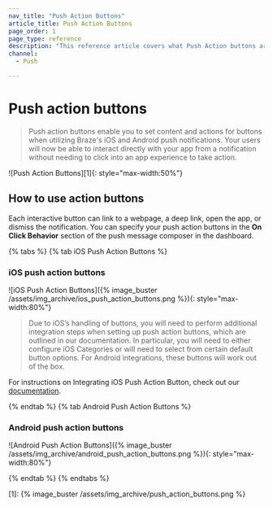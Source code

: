 ```yaml
---
nav_title: "Push Action Buttons"
article_title: Push Action Buttons
page_order: 1
page_type: reference
description: "This reference article covers what Push Action buttons are and the difference across iOS and Android platforms."
channel:
  - Push

---
```


# Push action buttons

> Push action buttons enable you to set content and actions for buttons when utilizing Braze's iOS and Android push notifications. Your users will now be able to interact directly with your app from a notification without needing to click into an app experience to take action.

![Push Action Buttons][1]{: style="max-width:50%"}

## How to use action buttons

Each interactive button can link to a webpage, a deep link, open the app, or dismiss the notification. You can specify your push action buttons in the **On Click Behavior** section of the push message composer in the dashboard.

{% tabs %} 
{% tab iOS Push Action Buttons %}

### iOS push action buttons

![iOS Push Action Buttons]({% image_buster /assets/img_archive/ios_push_action_buttons.png %}){: style="max-width:80%"}

>  Due to iOS’s handling of buttons, you will need to perform additional integration steps when setting up push action buttons, which are outlined in our documentation. In particular, you will need to either configure iOS Categories or will need to select from certain default button options. For Android integrations, these buttons will work out of the box.

For instructions on Integrating iOS Push Action Button, check out our [documentation]({{site.baseurl}}/developer_guide/platform_integration_guides/ios/push_notifications/customization/action_buttons/).

{% endtab %} 
{% tab Android Push Action Buttons %}

### Android push action buttons

![Android Push Action Buttons]({% image_buster /assets/img_archive/android_push_action_buttons.png %}){: style="max-width:80%"}

{% endtab %} 
{% endtabs %} 


[1]: {% image_buster /assets/img_archive/push_action_buttons.png %}

